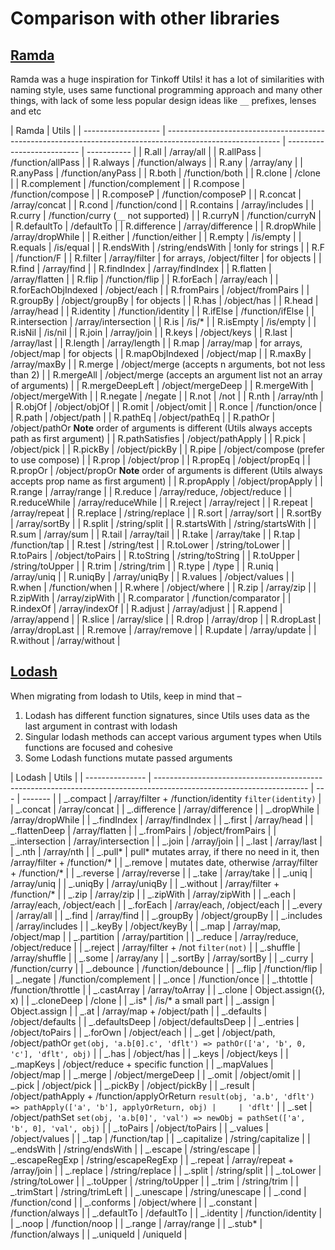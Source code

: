 # Comparison with other libraries

## [Ramda](http://ramdajs.com/)

Ramda was a huge inspiration for Tinkoff Utils! it has a lot of similarities with naming style, uses same functional
programming approach and many other things, with lack of some less popular design ideas like `__` prefixes, lenses and
etc

| Ramda               | Utils                                                                                                      |
| ------------------- | ---------------------------------------------------------------------------------------------------------- | -------------------------- | ----------- |
| R.all               | /array/all                                                                                                 |
| R.allPass           | /function/allPass                                                                                          |
| R.always            | /function/always                                                                                           |
| R.any               | /array/any                                                                                                 |
| R.anyPass           | /function/anyPass                                                                                          |
| R.both              | /function/both                                                                                             |
| R.clone             | /clone                                                                                                     |
| R.complement        | /function/complement                                                                                       |
| R.compose           | /function/compose                                                                                          |
| R.composeP          | /function/composeP                                                                                         |
| R.concat            | /array/concat                                                                                              |
| R.cond              | /function/cond                                                                                             |
| R.contains          | /array/includes                                                                                            |
| R.curry             | /function/curry (`__` not supported)                                                                       |
| R.curryN            | /function/curryN                                                                                           |
| R.defaultTo         | /defaultTo                                                                                                 |
| R.difference        | /array/difference                                                                                          |
| R.dropWhile         | /array/dropWhile                                                                                           |
| R.either            | /function/either                                                                                           |
| R.empty             | /is/empty                                                                                                  |
| R.equals            | /is/equal                                                                                                  |
| R.endsWith          | /string/endsWith                                                                                           | !only for strings          |
| R.F                 | /function/F                                                                                                |
| R.filter            | /array/filter                                                                                              | for arrays, /object/filter | for objects |
| R.find              | /array/find                                                                                                |
| R.findIndex         | /array/findIndex                                                                                           |
| R.flatten           | /array/flatten                                                                                             |
| R.flip              | /function/flip                                                                                             |
| R.forEach           | /array/each                                                                                                |
| R.forEachObjIndexed | /object/each                                                                                               |
| R.fromPairs         | /object/fromPairs                                                                                          |
| R.groupBy           | /object/groupBy                                                                                            | for objects                |
| R.has               | /object/has                                                                                                |
| R.head              | /array/head                                                                                                |
| R.identity          | /function/identity                                                                                         |
| R.ifElse            | /function/ifElse                                                                                           |
| R.intersection      | /array/intersection                                                                                        |
| R.is                | /is/\*                                                                                                     |
| R.isEmpty           | /is/empty                                                                                                  |
| R.isNil             | /is/nil                                                                                                    |
| R.join              | /array/join                                                                                                |
| R.keys              | /object/keys                                                                                               |
| R.last              | /array/last                                                                                                |
| R.length            | /array/length                                                                                              |
| R.map               | /array/map                                                                                                 | for arrays, /object/map    | for objects |
| R.mapObjIndexed     | /object/map                                                                                                |
| R.maxBy             | /array/maxBy                                                                                               |
| R.merge             | /object/merge (accepts n arguments, bot not less than 2)                                                   |
| R.mergeAll          | /object/merge (accepts an argument list not an array of arguments)                                         |
| R.mergeDeepLeft     | /object/mergeDeep                                                                                          |
| R.mergeWith         | /object/mergeWith                                                                                          |
| R.negate            | /negate                                                                                                    |
| R.not               | /not                                                                                                       |
| R.nth               | /array/nth                                                                                                 |
| R.objOf             | /object/objOf                                                                                              |
| R.omit              | /object/omit                                                                                               |
| R.once              | /function/once                                                                                             |
| R.path              | /object/path                                                                                               |
| R.pathEq            | /object/pathEq                                                                                             |
| R.pathOr            | /object/pathOr **Note** order of arguments is different (Utils always accepts path as first argument)      |
| R.pathSatisfies     | /object/pathApply                                                                                          |
| R.pick              | /object/pick                                                                                               |
| R.pickBy            | /object/pickBy                                                                                             |
| R.pipe              | /object/compose (prefer to use compose)                                                                    |
| R.prop              | /object/prop                                                                                               |
| R.propEq            | /object/propEq                                                                                             |
| R.propOr            | /object/propOr **Note** order of arguments is different (Utils always accepts prop name as first argument) |
| R.propApply         | /object/propApply                                                                                          |
| R.range             | /array/range                                                                                               |
| R.reduce            | /array/reduce, /object/reduce                                                                              |
| R.reduceWhile       | /array/reduceWhile                                                                                         |
| R.reject            | /array/reject                                                                                              |
| R.repeat            | /array/repeat                                                                                              |
| R.replace           | /string/replace                                                                                            |
| R.sort              | /array/sort                                                                                                |
| R.sortBy            | /array/sortBy                                                                                              |
| R.split             | /string/split                                                                                              |
| R.startsWith        | /string/startsWith                                                                                         |
| R.sum               | /array/sum                                                                                                 |
| R.tail              | /array/tail                                                                                                |
| R.take              | /array/take                                                                                                |
| R.tap               | /function/tap                                                                                              |
| R.test              | /string/test                                                                                               |
| R.toLower           | /string/toLower                                                                                            |
| R.toPairs           | /object/toPairs                                                                                            |
| R.toString          | /string/toString                                                                                           |
| R.toUpper           | /string/toUpper                                                                                            |
| R.trim              | /string/trim                                                                                               |
| R.type              | /type                                                                                                      |
| R.uniq              | /array/uniq                                                                                                |
| R.uniqBy            | /array/uniqBy                                                                                              |
| R.values            | /object/values                                                                                             |
| R.when              | /function/when                                                                                             |
| R.where             | /object/where                                                                                              |
| R.zip               | /array/zip                                                                                                 |
| R.zipWith           | /array/zipWith                                                                                             |
| R.comparator        | /function/comparator                                                                                       |
| R.indexOf           | /array/indexOf                                                                                             |
| R.adjust            | /array/adjust                                                                                              |
| R.append            | /array/append                                                                                              |
| R.slice             | /array/slice                                                                                               |
| R.drop              | /array/drop                                                                                                |
| R.dropLast          | /array/dropLast                                                                                            |
| R.remove            | /array/remove                                                                                              |
| R.update            | /array/update                                                                                              |
| R.without           | /array/without                                                                                             |

## [Lodash](https://lodash.com/)

When migrating from lodash to Utils, keep in mind that –

1. Lodash has different function signatures, since Utils uses data as the last argument in contrast with lodash
1. Singular lodash methods can accept various argument types when Utils functions are focused and cohesive
1. Some Lodash functions mutate passed arguments

| Lodash          | Utils                                                                                                                |
| --------------- | -------------------------------------------------------------------------------------------------------------------- | --- | ------- |
| \_.compact      | /array/filter + /function/identity `filter(identity)`                                                                |
| \_.concat       | /array/concat                                                                                                        |
| \_.difference   | /array/difference                                                                                                    |
| \_.dropWhile    | /array/dropWhile                                                                                                     |
| \_.findIndex    | /array/findIndex                                                                                                     |
| \_.first        | /array/head                                                                                                          |
| \_.flattenDeep  | /array/flatten                                                                                                       |
| \_.fromPairs    | /object/fromPairs                                                                                                    |
| \_.intersection | /array/intersection                                                                                                  |
| \_.join         | /array/join                                                                                                          |
| \_.last         | /array/last                                                                                                          |
| \_.nth          | /array/nth                                                                                                           |
| \_.pull\*       | pull* mutates array, if there no need in it, then /array/filter + /function/*                                        |
| \_.remove       | mutates date, otherwise /array/filter + /function/\*                                                                 |
| \_.reverse      | /array/reverse                                                                                                       |
| \_.take         | /array/take                                                                                                          |
| \_.uniq         | /array/uniq                                                                                                          |
| \_.uniqBy       | /array/uniqBy                                                                                                        |
| \_.without      | /array/filter + /function/\*                                                                                         |
| \_.zip          | /array/zip                                                                                                           |
| \_.zipWith      | /array/zipWith                                                                                                       |
| \_.each         | /array/each, /object/each                                                                                            |
| \_.forEach      | /array/each, /object/each                                                                                            |
| \_.every        | /array/all                                                                                                           |
| \_.find         | /array/find                                                                                                          |
| \_.groupBy      | /object/groupBy                                                                                                      |
| \_.includes     | /array/includes                                                                                                      |
| \_.keyBy        | /object/keyBy                                                                                                        |
| \_.map          | /array/map, /object/map                                                                                              |
| \_.partition    | /array/partition                                                                                                     |
| \_.reduce       | /array/reduce, /object/reduce                                                                                        |
| \_.reject       | /array/filter + /not `filter(not)`                                                                                   |
| \_.shuffle      | /array/shuffle                                                                                                       |
| \_.some         | /array/any                                                                                                           |
| \_.sortBy       | /array/sortBy                                                                                                        |
| \_.curry        | /function/curry                                                                                                      |
| \_.debounce     | /function/debounce                                                                                                   |
| \_.flip         | /function/flip                                                                                                       |
| \_.negate       | /function/complement                                                                                                 |
| \_.once         | /function/once                                                                                                       |
| \_.thtottle     | /function/throttle                                                                                                   |
| \_.castArray    | /array/toArray                                                                                                       |
| \_.clone        | Object.assign({}, x)                                                                                                 |
| \_.cloneDeep    | /clone                                                                                                               |
| \_.is\*         | /is/\* a small part                                                                                                  |
| \_.assign       | Object.assign                                                                                                        |
| \_.at           | /array/map + /object/path                                                                                            |
| \_.defaults     | /object/defaults                                                                                                     |
| \_.defaultsDeep | /object/defaultsDeep                                                                                                 |
| \_.entries      | /object/toPairs                                                                                                      |
| \_.forOwn       | /object/each                                                                                                         |
| \_.get          | /object/path, /object/pathOr `get(obj, 'a.b[0].c', 'dflt') => pathOr(['a', 'b', 0, 'c'], 'dflt', obj)`               |
| \_.has          | /object/has                                                                                                          |
| \_.keys         | /object/keys                                                                                                         |
| \_.mapKeys      | /object/reduce + specific function                                                                                   |
| \_.mapValues    | /object/map                                                                                                          |
| \_.merge        | /object/mergeDeep                                                                                                    |
| \_.omit         | /object/omit                                                                                                         |
| \_.pick         | /object/pick                                                                                                         |
| \_.pickBy       | /object/pickBy                                                                                                       |
| \_.result       | /object/pathApply + /function/applyOrReturn `result(obj, 'a.b', 'dflt') => pathApply(['a', 'b'], applyOrReturn, obj) |     | 'dflt'` |
| \_.set          | /object/pathSet `set(obj, 'a.b[0]', 'val') => newObj = pathSet(['a', 'b', 0], 'val', obj)`                           |
| \_.toPairs      | /object/toPairs                                                                                                      |
| \_.values       | /object/values                                                                                                       |
| \_.tap          | /function/tap                                                                                                        |
| \_.capitalize   | /string/capitalize                                                                                                   |
| \_.endsWith     | /string/endsWith                                                                                                     |
| \_.escape       | /string/escape                                                                                                       |
| \_.escapeRegExp | /string/escapeRegExp                                                                                                 |
| \_.repeat       | /array/repeat + /array/join                                                                                          |
| \_.replace      | /string/replace                                                                                                      |
| \_.split        | /string/split                                                                                                        |
| \_.toLower      | /string/toLower                                                                                                      |
| \_.toUpper      | /string/toUpper                                                                                                      |
| \_.trim         | /string/trim                                                                                                         |
| \_.trimStart    | /string/trimLeft                                                                                                     |
| \_.unescape     | /string/unescape                                                                                                     |
| \_.cond         | /function/cond                                                                                                       |
| \_.conforms     | /object/where                                                                                                        |
| \_.constant     | /function/always                                                                                                     |
| \_.defaultTo    | /defaultTo                                                                                                           |
| \_.identity     | /function/identity                                                                                                   |
| \_.noop         | /function/noop                                                                                                       |
| \_.range        | /array/range                                                                                                         |
| \_.stub\*       | /function/always                                                                                                     |
| \_.uniqueId     | /uniqueId                                                                                                            |
